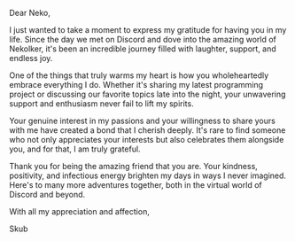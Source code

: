 Dear Neko,

I just wanted to take a moment to express my gratitude for having you in my life. Since the day we met on Discord and dove into the amazing world of Nekolker, it's been an incredible journey filled with laughter, support, and endless joy.

One of the things that truly warms my heart is how you wholeheartedly embrace everything I do. Whether it's sharing my latest programming project or discussing our favorite topics late into the night, your unwavering support and enthusiasm never fail to lift my spirits.

Your genuine interest in my passions and your willingness to share yours with me have created a bond that I cherish deeply. It's rare to find someone who not only appreciates your interests but also celebrates them alongside you, and for that, I am truly grateful.

Thank you for being the amazing friend that you are. Your kindness, positivity, and infectious energy brighten my days in ways I never imagined. Here's to many more adventures together, both in the virtual world of Discord and beyond.

With all my appreciation and affection,

Skub
